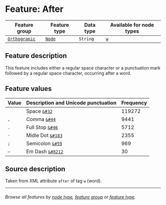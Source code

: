 # Feature: After

Feature group | Feature type | Data type | Available for node types
---  | --- | --- | --- 
[`Orthograpic`](featuresbygroup.md#orthograpic-features) | [`Node`](featuresbyfeaturetype.md#node-features) | `String` | [`w`](featuresbynodetype.md#word-nodes)

## Feature description 

This feature includes either a regular space character or a punctuation mark followed by a regular space character, occurring after a word.

## Feature values 

Value | Description and Unicode punctuation | Frequency
---  |  --- | ---
` ` | Space  [`&#32`](https://www.codetable.net/decimal/32)  |  119272
`, ` | Comma   [`&#44`](https://www.codetable.net/decimal/44)   | 9441
`. ` | Full Stop  [`&#46`](https://www.codetable.net/decimal/46) | 5712
`· ` | Midle Dot  [`&#183`](https://www.codetable.net/decimal/183) | 2355
`; ` | Semicolon  [`&#59`](https://www.codetable.net/decimal/59) | 969
`— ` | Em Dash  [`&#8212`](https://www.codetable.net/decimal/8212) | 30

## Source description

Taken from XML attribute `after` of tag `w` (word).

---
###### *Browse all features by [node type](featuresbynodetype.md#readme), [feature group](featuresbygroup.md#readme) or [feature type](featuresbyfeaturetype.md#readme).*

